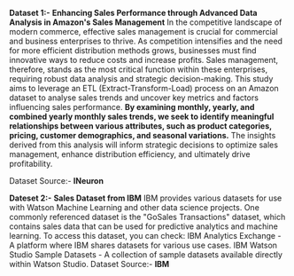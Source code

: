 **Dataset 1:-**
**Enhancing Sales Performance through Advanced Data Analysis in Amazon's Sales Management** 
In the competitive landscape of modern commerce, effective sales management is crucial for commercial and business enterprises to thrive. As competition intensifies and the need for more efficient distribution methods grows, businesses must find innovative ways to reduce costs and increase profits. Sales management, therefore, stands as the most critical function within these enterprises, requiring robust data analysis and strategic decision-making. This study aims to leverage an ETL (Extract-Transform-Load) process on an Amazon dataset to analyse sales trends and uncover key metrics and factors influencing sales performance. **By examining monthly, yearly, and combined yearly monthly sales trends, we seek to identify meaningful relationships between various attributes, such as product categories, pricing, customer demographics, and seasonal variations.** The insights derived from this analysis will inform strategic decisions to optimize sales management, enhance distribution efficiency, and ultimately drive profitability.


Dataset Source:- **INeuron**









**Dateset 2:-**
**Sales Dataset from IBM**
IBM provides various datasets for use with Watson Machine Learning and other data science projects. One commonly referenced dataset is the "GoSales Transactions" dataset, which contains sales data that can be used for predictive analytics and machine learning.
To access this dataset, you can check:
IBM Analytics Exchange - A platform where IBM shares datasets for various use cases.
IBM Watson Studio Sample Datasets - A collection of sample datasets available directly within Watson Studio.
Dataset Source:- **IBM**
